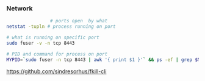 ### Network

```bash
                # ports open  by what
netstat -tupln # process running on port
```

```bash
# what is running on specific port
sudo fuser -v -n tcp 8443
```

```bash
# PID and command for process on port
MYPID=`sudo fuser -n tcp 8443 | awk '{ print $1 }'` && ps -ef | grep $MYPID | grep -v grep
```

https://github.com/sindresorhus/fkill-cli


